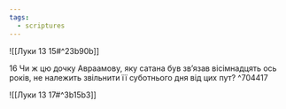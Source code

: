 ```yaml
---
tags:
  - scriptures
---
```


![[Луки 13 15#^23b90b]]

16 Чи ж цю дочку Авраамову, яку сатана був зв’язав вісімнадцять ось років, не належить звільнити її суботнього дня від цих пут? ^704417

![[Луки 13 17#^3b15b3]]